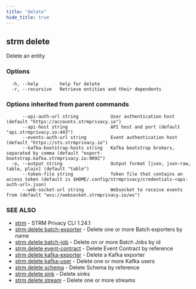 ```yaml
---
title: "delete"
hide_title: true
---
```

## strm delete

Delete an entity

### Options

```
  -h, --help        help for delete
  -r, --recursive   Retrieve entities and their dependents
```

### Options inherited from parent commands

```
      --api-auth-url string            User authentication host (default "https://accounts.strmprivacy.io")
      --api-host string                API host and port (default "api.strmprivacy.io:443")
      --events-auth-url string         Event authentication host (default "https://sts.strmprivacy.io")
      --kafka-bootstrap-hosts string   Kafka bootstrap brokers, separated by comma (default "export-bootstrap.kafka.strmprivacy.io:9092")
  -o, --output string                  Output format [json, json-raw, table, plain] (default "table")
      --token-file string              Token file that contains an access token (default is $HOME/.config/strmprivacy/credentials-<api-auth-url>.json)
      --web-socket-url string          Websocket to receive events from (default "wss://websocket.strmprivacy.io/ws")
```

### SEE ALSO

* [strm](/cli-reference/strm/index.md)	 - STRM Privacy CLI 1.24.1
* [strm delete batch-exporter](/cli-reference/strm/delete/batch-exporter.md)	 - Delete one or more Batch exporters by name
* [strm delete batch-job](/cli-reference/strm/delete/batch-job.md)	 - Delete on or more Batch Jobs by id
* [strm delete event-contract](/cli-reference/strm/delete/event-contract.md)	 - Delete Event Contract by reference
* [strm delete kafka-exporter](/cli-reference/strm/delete/kafka-exporter.md)	 - Delete a Kafka exporter
* [strm delete kafka-user](/cli-reference/strm/delete/kafka-user.md)	 - Delete one or more Kafka users
* [strm delete schema](/cli-reference/strm/delete/schema.md)	 - Delete Schema by reference
* [strm delete sink](/cli-reference/strm/delete/sink.md)	 - Delete sinks
* [strm delete stream](/cli-reference/strm/delete/stream.md)	 - Delete one or more streams

